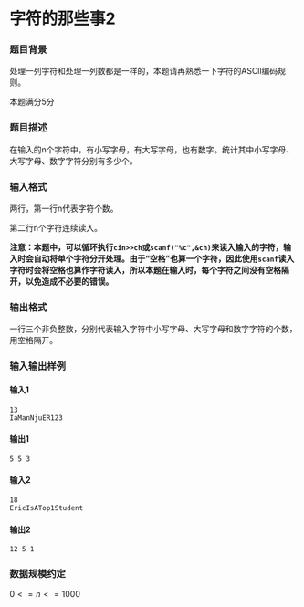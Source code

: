 # 字符的那些事2

### 题目背景

处理一列字符和处理一列数都是一样的，本题请再熟悉一下字符的ASCll编码规则。

本题满分5分

### 题目描述

在输入的n个字符中，有小写字母，有大写字母，也有数字。统计其中小写字母、大写字母、数字字符分别有多少个。

### 输入格式

两行，第一行n代表字符个数。

第二行n个字符连续读入。

**注意：本题中，可以循环执行`cin>>ch`或`scanf("%c",&ch)`来读入输入的字符，输入时会自动将单个字符分开处理。由于“空格”也算一个字符，因此使用`scanf`读入字符时会将空格也算作字符读入，所以本题在输入时，每个字符之间没有空格隔开，以免造成不必要的错误。**

### 输出格式

一行三个非负整数，分别代表输入字符中小写字母、大写字母和数字字符的个数，用空格隔开。

### 输入输出样例

#### 输入1

```
13
IaManNjuER123
```

#### 输出1

```
5 5 3
```

#### 输入2

```
18
EricIsATop1Student
```

#### 输出2

```
12 5 1
```

### 数据规模约定

$0<=n<=1000$